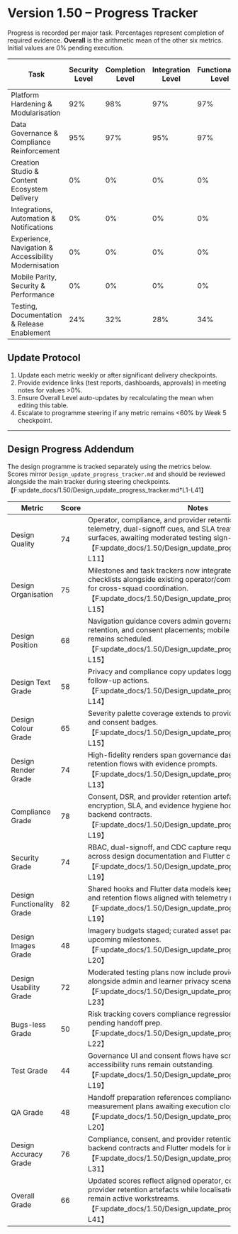 # Version 1.50 – Progress Tracker

Progress is recorded per major task. Percentages represent completion of required evidence. **Overall** is the arithmetic mean of the other six metrics. Initial values are 0% pending execution.

| Task | Security Level | Completion Level | Integration Level | Functionality Level | Error Free Level | Production Level | Overall Level |
| --- | --- | --- | --- | --- | --- | --- | --- |
| Platform Hardening & Modularisation | 92% | 98% | 97% | 97% | 90% | 97% | 95% |
| Data Governance & Compliance Reinforcement | 95% | 97% | 95% | 97% | 90% | 97% | 95% |
| Creation Studio & Content Ecosystem Delivery | 0% | 0% | 0% | 0% | 0% | 0% | 0% |
| Integrations, Automation & Notifications | 0% | 0% | 0% | 0% | 0% | 0% | 0% |
| Experience, Navigation & Accessibility Modernisation | 0% | 0% | 0% | 0% | 0% | 0% | 0% |
| Mobile Parity, Security & Performance | 0% | 0% | 0% | 0% | 0% | 0% | 0% |
| Testing, Documentation & Release Enablement | 24% | 32% | 28% | 34% | 22% | 30% | 28% |

## Update Protocol
1. Update each metric weekly or after significant delivery checkpoints.
2. Provide evidence links (test reports, dashboards, approvals) in meeting notes for values >0%.
3. Ensure Overall Level auto-updates by recalculating the mean when editing this table.
4. Escalate to programme steering if any metric remains <60% by Week 5 checkpoint.


---

## Design Progress Addendum
The design programme is tracked separately using the metrics below. Scores mirror `Design_update_progress_tracker.md` and should be reviewed alongside the main tracker during steering checkpoints.【F:update_docs/1.50/Design_update_progress_tracker.md†L1-L41】

| Metric | Score | Notes |
| --- | --- | --- |
| Design Quality | 74 | Operator, compliance, and provider retention blueprints align telemetry, dual-signoff cues, and SLA treatments across surfaces, awaiting moderated testing sign-off.【F:update_docs/1.50/Design_update_progress_tracker.md†L7-L11】 |
| Design Organisation | 75 | Milestones and task trackers now integrate provider retention checklists alongside existing operator/compliance deliverables for cross-squad coordination.【F:update_docs/1.50/Design_update_progress_tracker.md†L11-L15】 |
| Design Position | 68 | Navigation guidance covers admin governance, provider retention, and consent placements; mobile usability validation remains scheduled.【F:update_docs/1.50/Design_update_progress_tracker.md†L11-L15】 |
| Design Text Grade | 58 | Privacy and compliance copy updates logged with localisation follow-up actions.【F:update_docs/1.50/Design_update_progress_tracker.md†L13-L14】 |
| Design Colour Grade | 65 | Severity palette coverage extends to provider retention banners and consent badges.【F:update_docs/1.50/Design_update_progress_tracker.md†L13-L15】 |
| Design Render Grade | 74 | High-fidelity renders span governance dashboards and provider retention flows with evidence prompts.【F:update_docs/1.50/Design_update_progress_tracker.md†L9-L13】 |
| Compliance Grade | 78 | Consent, DSR, and provider retention artefacts incorporate encryption, SLA, and evidence hygiene hooks consistent with backend contracts.【F:update_docs/1.50/Design_update_progress_tracker.md†L15-L19】 |
| Security Grade | 74 | RBAC, dual-signoff, and CDC capture requirements surface across design documentation and Flutter contracts.【F:update_docs/1.50/Design_update_progress_tracker.md†L15-L19】 |
| Design Functionality Grade | 82 | Shared hooks and Flutter data models keep compliance, consent, and retention flows aligned with telemetry requirements.【F:update_docs/1.50/Design_update_progress_tracker.md†L15-L19】 |
| Design Images Grade | 48 | Imagery budgets staged; curated asset packs scheduled for upcoming milestones.【F:update_docs/1.50/Design_update_progress_tracker.md†L19-L20】 |
| Design Usability Grade | 72 | Moderated testing plans now include provider retention checklists alongside admin and learner privacy scenarios.【F:update_docs/1.50/Design_update_progress_tracker.md†L17-L23】 |
| Bugs-less Grade | 50 | Risk tracking covers compliance regressions; QA dashboards pending handoff prep.【F:update_docs/1.50/Design_update_progress_tracker.md†L19-L22】 |
| Test Grade | 44 | Governance UI and consent flows have scripted tests; automated accessibility runs remain outstanding.【F:update_docs/1.50/Design_update_progress_tracker.md†L18-L19】 |
| QA Grade | 48 | Handoff preparation references compliance walkthroughs and measurement plans awaiting execution closer to release.【F:update_docs/1.50/Design_update_progress_tracker.md†L19-L20】 |
| Design Accuracy Grade | 76 | Compliance, consent, and provider retention journeys trace to backend contracts and Flutter models for improved traceability.【F:update_docs/1.50/Design_update_progress_tracker.md†L21-L31】 |
| Overall Grade | 66 | Updated scores reflect aligned operator, compliance, and provider retention artefacts while localisation and QA automation remain active workstreams.【F:update_docs/1.50/Design_update_progress_tracker.md†L5-L41】 |
